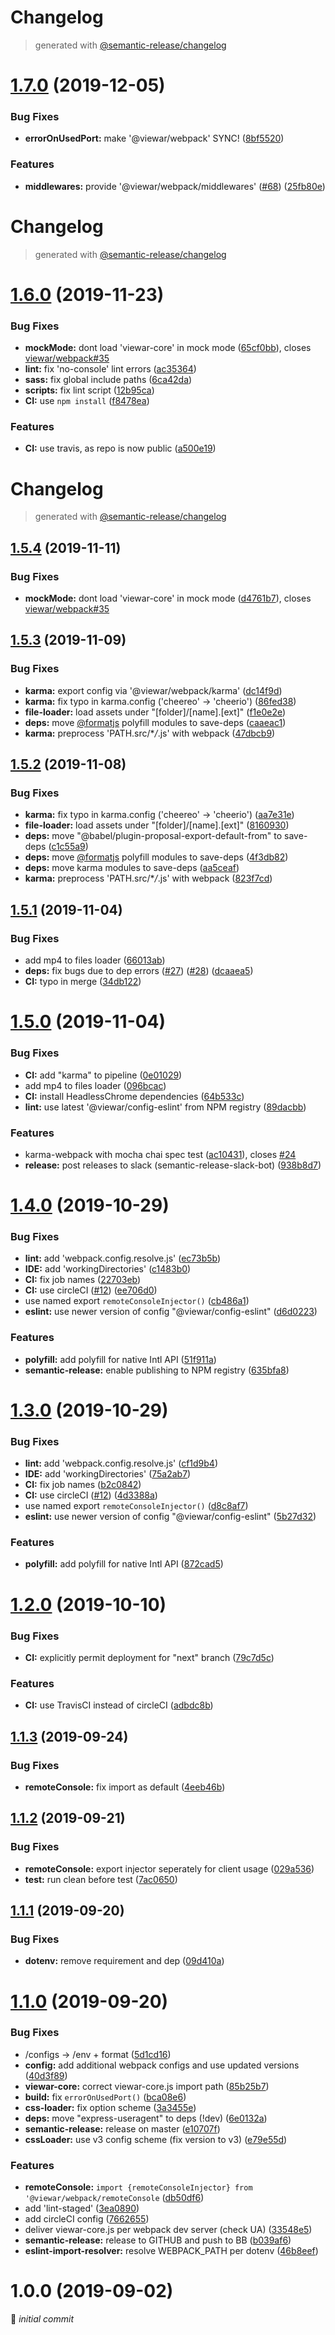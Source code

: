 # Changelog

> generated with [@semantic-release/changelog](https://github.com/semantic-release/changelog)

# [1.7.0](https://github.com/viewar/webpack/compare/v1.6.0...v1.7.0) (2019-12-05)

### Bug Fixes

- **errorOnUsedPort:** make '@viewar/webpack' SYNC! ([8bf5520](https://github.com/viewar/webpack/commit/8bf5520e03670aa14fb90e1f91815f8ccabd69e9))

### Features

- **middlewares:** provide '@viewar/webpack/middlewares' ([#68](https://github.com/viewar/webpack/issues/68)) ([25fb80e](https://github.com/viewar/webpack/commit/25fb80ef475908aa8d6385a884f37d305fe4de54))

# Changelog

> generated with [@semantic-release/changelog](https://github.com/semantic-release/changelog)

# [1.6.0](https://github.com/viewar/webpack/compare/v1.5.4...v1.6.0) (2019-11-23)

### Bug Fixes

- **mockMode:** dont load 'viewar-core' in mock mode ([65cf0bb](https://github.com/viewar/webpack/commit/65cf0bb4b14b3771efb8068212811460cb26239d)), closes [viewar/webpack#35](https://github.com/viewar/webpack/issues/35)
- **lint:** fix 'no-console' lint errors ([ac35364](https://github.com/viewar/webpack/commit/ac35364b23681e7a552b53838f499792fde3723a))
- **sass:** fix global include paths ([6ca42da](https://github.com/viewar/webpack/commit/6ca42da284a2cf4dd2306c8cfeb72c063f9b9f93))
- **scripts:** fix lint script ([12b95ca](https://github.com/viewar/webpack/commit/12b95ca4b2be34ff1afe07c4ee7313f416a8d144))
- **CI:** use `npm install` ([f8478ea](https://github.com/viewar/webpack/commit/f8478ea9a0c323ab5700a75016e1694a954586e3))

### Features

- **CI:** use travis, as repo is now public ([a500e19](https://github.com/viewar/webpack/commit/a500e19d12622f79b90b9510cb711851e7e13fa1))

# Changelog

> generated with [@semantic-release/changelog](https://github.com/semantic-release/changelog)

## [1.5.4](https://github.com/viewar/webpack/compare/v1.5.3...v1.5.4) (2019-11-11)

### Bug Fixes

- **mockMode:** dont load 'viewar-core' in mock mode ([d4761b7](https://github.com/viewar/webpack/commit/d4761b7b88e447e069d38480ea86e5666af15dee)), closes [viewar/webpack#35](https://github.com/viewar/webpack/issues/35)

## [1.5.3](https://github.com/viewar/webpack/compare/v1.5.2...v1.5.3) (2019-11-09)

### Bug Fixes

- **karma:** export config via '@viewar/webpack/karma' ([dc14f9d](https://github.com/viewar/webpack/commit/dc14f9dd5812b5a9d86f2f9a743a2aedf7821ae9))
- **karma:** fix typo in karma.config ('cheereo' -> 'cheerio') ([86fed38](https://github.com/viewar/webpack/commit/86fed38dd5ea12377ceb2476c0058aeaded02275))
- **file-loader:** load assets under "[folder]/[name].[ext]" ([f1e0e2e](https://github.com/viewar/webpack/commit/f1e0e2ec19be6ee04bfd13daadac605ae600323d))
- **deps:** move [@formatjs](https://github.com/formatjs) polyfill modules to save-deps ([caaeac1](https://github.com/viewar/webpack/commit/caaeac1dbd7fccd1de9ceeb22ea295d57d62268b))
- **karma:** preprocess 'PATH.src/\*_/_.js' with webpack ([47dbcb9](https://github.com/viewar/webpack/commit/47dbcb976a7206f68dd4818e67cc3798f9237fa6))

## [1.5.2](https://github.com/viewar/webpack/compare/v1.5.1...v1.5.2) (2019-11-08)

### Bug Fixes

- **karma:** fix typo in karma.config ('cheereo' -> 'cheerio') ([aa7e31e](https://github.com/viewar/webpack/commit/aa7e31e44d7c041b12a029718fa21e0b81ee391c))
- **file-loader:** load assets under "[folder]/[name].[ext]" ([8160930](https://github.com/viewar/webpack/commit/81609303b95210b843167eab38383715af4a525f))
- **deps:** move "@babel/plugin-proposal-export-default-from" to save-deps ([c1c55a9](https://github.com/viewar/webpack/commit/c1c55a9630cb72b384d22a64e790a874c3525dd6))
- **deps:** move [@formatjs](https://github.com/formatjs) polyfill modules to save-deps ([4f3db82](https://github.com/viewar/webpack/commit/4f3db82024cb5e4fe24bf72ab43db3b12c388bbe))
- **deps:** move karma modules to save-deps ([aa5ceaf](https://github.com/viewar/webpack/commit/aa5ceafabf18dc3c4ee1b366564beb44f95fb220))
- **karma:** preprocess 'PATH.src/\*_/_.js' with webpack ([823f7cd](https://github.com/viewar/webpack/commit/823f7cda5c6b5291f375b4059f518373cebbd36f))

## [1.5.1](https://github.com/viewar/webpack/compare/v1.5.0...v1.5.1) (2019-11-04)

### Bug Fixes

- add mp4 to files loader ([66013ab](https://github.com/viewar/webpack/commit/66013abac67b1c83ec7de2a3a968f9cedf9c038a))
- **deps:** fix bugs due to dep errors ([#27](https://github.com/viewar/webpack/issues/27)) ([#28](https://github.com/viewar/webpack/issues/28)) ([dcaaea5](https://github.com/viewar/webpack/commit/dcaaea51007ebd1d37bed79d66357ca6b327c331))
- **CI:** typo in merge ([34db122](https://github.com/viewar/webpack/commit/34db1225fb1e0ae0fa84ecffa6ea6aba6db9ad3c))

# [1.5.0](https://github.com/viewar/webpack/compare/v1.4.0...v1.5.0) (2019-11-04)

### Bug Fixes

- **CI:** add "karma" to pipeline ([0e01029](https://github.com/viewar/webpack/commit/0e0102925da2427780fe004fe7bd5957969babdb))
- add mp4 to files loader ([096bcac](https://github.com/viewar/webpack/commit/096bcac37dc4bade45d5edfad9bcbf3de05daef4))
- **CI:** install HeadlessChrome dependencies ([64b533c](https://github.com/viewar/webpack/commit/64b533cbcf6fd476b15b4b6b50d0ca19ef44dfe8))
- **lint:** use latest '@viewar/config-eslint' from NPM registry ([89dacbb](https://github.com/viewar/webpack/commit/89dacbb2c44fee5d94b86a47a8522fcd54bab031))

### Features

- karma-webpack with mocha chai spec test ([ac10431](https://github.com/viewar/webpack/commit/ac1043109fe8148457fd1ddfa6ed5499b0f5eebd)), closes [#24](https://github.com/viewar/webpack/issues/24)
- **release:** post releases to slack (semantic-release-slack-bot) ([938b8d7](https://github.com/viewar/webpack/commit/938b8d7085c678677b87d81e1df8ea2999d071b7))

# [1.4.0](https://github.com/viewar/webpack/compare/v1.3.0...v1.4.0) (2019-10-29)

### Bug Fixes

- **lint:** add 'webpack.config.resolve.js' ([ec73b5b](https://github.com/viewar/webpack/commit/ec73b5b2b3a315a6090102f876274c754c1bf607))
- **IDE:** add 'workingDirectories' ([c1483b0](https://github.com/viewar/webpack/commit/c1483b0298031850cc948088a14a5879efd327d1))
- **CI:** fix job names ([22703eb](https://github.com/viewar/webpack/commit/22703eb79f3a96f9da62f0910648e8be29fe768f))
- **CI:** use circleCI ([#12](https://github.com/viewar/webpack/issues/12)) ([ee706d0](https://github.com/viewar/webpack/commit/ee706d0f1c2637f087928da84429977ea258ebd6))
- use named export `remoteConsoleInjector()` ([cb486a1](https://github.com/viewar/webpack/commit/cb486a1362026394b798f97a673bdc760f05e69d))
- **eslint:** use newer version of config "@viewar/config-eslint" ([d6d0223](https://github.com/viewar/webpack/commit/d6d022313cde11dc8339a329b0423d72dca5b857))

### Features

- **polyfill:** add polyfill for native Intl API ([51f911a](https://github.com/viewar/webpack/commit/51f911a3b3f71d10bd99cf748a84ecf8e82915c2))
- **semantic-release:** enable publishing to NPM registry ([635bfa8](https://github.com/viewar/webpack/commit/635bfa83000b3f8f72bb17f2d95bc16afde4b6b3))

# [1.3.0](https://github.com/viewar/webpack/compare/v1.2.0...v1.3.0) (2019-10-29)

### Bug Fixes

- **lint:** add 'webpack.config.resolve.js' ([cf1d9b4](https://github.com/viewar/webpack/commit/cf1d9b4bd6c283958f5611d19ccc2159069c3e0f))
- **IDE:** add 'workingDirectories' ([75a2ab7](https://github.com/viewar/webpack/commit/75a2ab7cdd2d5299095288ab775588651693279d))
- **CI:** fix job names ([b2c0842](https://github.com/viewar/webpack/commit/b2c084282e73d31c590c34800ec02dcf9cd00f20))
- **CI:** use circleCI ([#12](https://github.com/viewar/webpack/issues/12)) ([4d3388a](https://github.com/viewar/webpack/commit/4d3388a3ccd4f1c2235ad6211015f21f32cfd2cc))
- use named export `remoteConsoleInjector()` ([d8c8af7](https://github.com/viewar/webpack/commit/d8c8af7f3902544763cc93a3a4a19a372c544855))
- **eslint:** use newer version of config "@viewar/config-eslint" ([5b27d32](https://github.com/viewar/webpack/commit/5b27d32556809590b98c4fdb898c1f9548899734))

### Features

- **polyfill:** add polyfill for native Intl API ([872cad5](https://github.com/viewar/webpack/commit/872cad5bda713d4ce93fe3452c94609dd6a224b6))

# [1.2.0](https://github.com/viewar/webpack/compare/v1.1.3...v1.2.0) (2019-10-10)

### Bug Fixes

- **CI:** explicitly permit deployment for "next" branch ([79c7d5c](https://github.com/viewar/webpack/commit/79c7d5c1b43a2bdf8aab566ca8ec79ef92dccf6b))

### Features

- **CI:** use TravisCI instead of circleCI ([adbdc8b](https://github.com/viewar/webpack/commit/adbdc8bc3e68d0dcc1a70d2ebfaf719c04969828))

## [1.1.3](https://github.com/DoubleU23/viewar-webpack/compare/v1.1.2...v1.1.3) (2019-09-24)

### Bug Fixes

- **remoteConsole:** fix import as default ([4eeb46b](https://github.com/DoubleU23/viewar-webpack/commit/4eeb46b))

## [1.1.2](https://github.com/DoubleU23/viewar-webpack/compare/v1.1.1...v1.1.2) (2019-09-21)

### Bug Fixes

- **remoteConsole:** export injector seperately for client usage ([029a536](https://github.com/DoubleU23/viewar-webpack/commit/029a536))
- **test:** run clean before test ([7ac0650](https://github.com/DoubleU23/viewar-webpack/commit/7ac0650))

## [1.1.1](https://github.com/DoubleU23/viewar-webpack/compare/v1.1.0...v1.1.1) (2019-09-20)

### Bug Fixes

- **dotenv:** remove requirement and dep ([09d410a](https://github.com/DoubleU23/viewar-webpack/commit/09d410a))

# [1.1.0](https://github.com/DoubleU23/viewar-webpack/compare/v1.0.0...v1.1.0) (2019-09-20)

### Bug Fixes

- /configs -> /env + format ([5d1cd16](https://github.com/DoubleU23/viewar-webpack/commit/5d1cd16))
- **config:** add additional webpack configs and use updated versions ([40d3f89](https://github.com/DoubleU23/viewar-webpack/commit/40d3f89))
- **viewar-core:** correct viewar-core.js import path ([85b25b7](https://github.com/DoubleU23/viewar-webpack/commit/85b25b7))
- **build:** fix `errorOnUsedPort()` ([bca08e6](https://github.com/DoubleU23/viewar-webpack/commit/bca08e6))
- **css-loader:** fix option scheme ([3a3455e](https://github.com/DoubleU23/viewar-webpack/commit/3a3455e))
- **deps:** move "express-useragent" to deps (!dev) ([6e0132a](https://github.com/DoubleU23/viewar-webpack/commit/6e0132a))
- **semantic-release:** release on master ([e10707f](https://github.com/DoubleU23/viewar-webpack/commit/e10707f))
- **cssLoader:** use v3 config scheme (fix version to v3) ([e79e55d](https://github.com/DoubleU23/viewar-webpack/commit/e79e55d))

### Features

- **remoteConsole:** `import {remoteConsoleInjector} from '@viewar/webpack/remoteConsole` ([db50df6](https://github.com/DoubleU23/viewar-webpack/commit/db50df6))
- add 'lint-staged' ([3ea0890](https://github.com/DoubleU23/viewar-webpack/commit/3ea0890))
- add circleCI config ([7662655](https://github.com/DoubleU23/viewar-webpack/commit/7662655))
- deliver viewar-core.js per webpack dev server (check UA) ([33548e5](https://github.com/DoubleU23/viewar-webpack/commit/33548e5))
- **semantic-release:** release to GITHUB and push to BB ([b039af6](https://github.com/DoubleU23/viewar-webpack/commit/b039af6))
- **eslint-import-resolver:** resolve WEBPACK_PATH per dotenv ([46b8eef](https://github.com/DoubleU23/viewar-webpack/commit/46b8eef))

# 1.0.0 (2019-09-02)

🎉 _initial commit_
